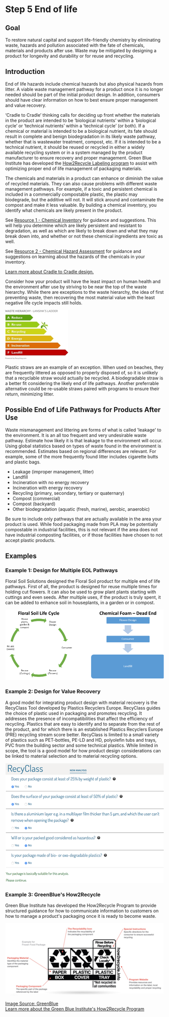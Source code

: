 # Step 5 End of life

## Goal
To restore natural capital and support life-friendly chemistry by eliminating waste, hazards and pollution associated with the fate of chemicals, materials and products after use. Waste may be mitigated by designing a product for longevity and durability or for reuse and recycling. 

## Introduction

End of life hazards include chemical hazards but also physical hazards from litter. A viable waste management pathway for a product once it is no longer needed should be part of the initial product design. In addition, consumers should have clear information on how to best ensure proper management and value recovery.

‘Cradle to Cradle’ thinking calls for deciding up front whether the materials in the product are intended to be ‘biological nutrients’ within a ‘biological cycle’ or ‘technical nutrients’ within a ‘technical cycle’ (or both). If a chemical or material is intended to be a biological nutrient, its fate should result in complete and benign biodegradation in its likely waste pathway, whether that is wastewater treatment, compost, etc. If it is intended to be a technical nutrient, it should be reused or recycled in either a widely available recycling system or in a system managed by the product manufacturer to ensure recovery and proper management. Green Blue Institute has developed the [How2Recycle Labeling program](http:/greenblue.org/work/how2recycle/) to assist with optimizing proper end of life management of packaging materials.

The chemicals and materials in a product can enhance or diminish the value of recycled materials. They can also cause problems with different waste management pathways. For example, if a toxic and persistent chemical is included in a commercially compostable plastic, the plastic may biodegrade, but the additive will not. It will stick around and contaminate the compost and make it less valuable. By building a chemical inventory, you identify what chemicals are likely present in the product. 

See [Resource 1 - Chemical Inventory](./resource1-chemical-inventory.html) for guidance and suggestions. This will help you determine which are likely persistent and resistant to degradation, as well as which are likely to break down and what they may break down into, and whether or not these chemical ingredients are toxic as well. 

See [Resource 2 - Chemical Hazard Assessment](./resource2-chemical-hazard-assessment.html) for guidance and suggestions on learning about the hazards of the chemicals in your inventory.

[Learn more about Cradle to Cradle design.](http://us.macmillan.com/cradletocradle/williammcdonough/9780865475878/)

Consider how your product will have the least impact on human health and the environment after use by striving to be near the top of the waste hierarchy. While there are exceptions to the waste hierarchy, the idea of first preventing waste, then recovering the most material value with the least negative life cycle impacts still holds.

![](./assets/5-end-of-life/lansinks-ladder.jpg)

Plastic straws are an example of an exception. When used on beaches, they are frequently littered as opposed to properly disposed of, so it is unlikely that a recyclable straw would actually be recycled. A biodegradable straw is a better fit considering the likely end of life pathways. Another preferrable alternative could be re-usable straws paired with programs to ensure their return, minimizing litter. 

## Possible End of Life Pathways for Products After Use
Waste mismanagement and littering are forms of what is called 'leakage' to the environment. It is an all too frequent and very undesirable waste pathway. Estimate how likely it is that leakage to the environment will occur. Using global statistics based on types of waste found in the environment is recommended. Estimates based on regional differences are relevant. For example, some of the more frequently found litter includes cigarette butts and plastic bags.

- Leakage (improper management, litter)
- Landfill
- Incineration with no energy recovery
- Incineration with energy recovery
- Recycling (primary, secondary, tertiary or quaternary)
- Compost (commercial)
- Compost (backyard)
- Other biodegradation (aquatic (fresh, marine), aerobic, anaerobic)

Be sure to include only pathways that are actually available in the area your product is used. While food packaging made from PLA may be potentially compostable in industrial facilities, this is not relevant if the area does not have industrial composting facilities, or if those facilities have chosen to not accept plastic products.

## Examples

### Example 1: Design for Multiple EOL Pathways
Floral Soil Solutions designed the Floral Soil product for multiple end of life pathways. First of all, the product is designed for reuse multiple times for holding cut flowers. It can also be used to grow plant plants starting with cuttings and even seeds. After multiple uses, if the product is truly spent, it can be added to enhance soil in houseplants, in a garden or in compost.

![](./assets/examples-tools-for-eol/floral-soil-lc.png)

### Example 2: Design for Value Recovery
A good model for integrating product design with material recovery is the RecyClass Tool developed by Plastics Recyclers Europe. RecyClass guides the choice of plastic used in packaging and promotes recycling. It addresses the presence of incompatibilities that affect the efficiency of recycling. Plastics that are easy to identify and to separate from the rest of the product, and for which there is an established Plastics Recyclers Europe (PRE) recycling stream score better. RecyClass is limited to a small variety of plastics such as PET-bottles, PE-LD and HD, polyolefin tubs and trays, PVC from the building sector and some technical plastics. While limited in scope, the tool is a good model for how product design considerations can be linked to material selection and to material recycling options.

![](./assets/examples-tools-for-eol/recyclass.png)
![](./assets/examples-tools-for-eol/recyclass2.png)

### Example 3: GreenBlue's How2Recycle
Green Blue Institute has developed the How2Recycle Program to provide structured guidance for how to communicate information to customers on how to manage a product's packaging once it is ready to become waste.

![](./assets/examples-tools-for-eol/triple-p-recycling.png)

[Image Source: GreenBlue](http:/greenblue.org/work/how2recycle/)<br>
[Learn more about the Green Blue Institute's How2Recycle Program](http:/greenblue.org/work/how2recycle/)
